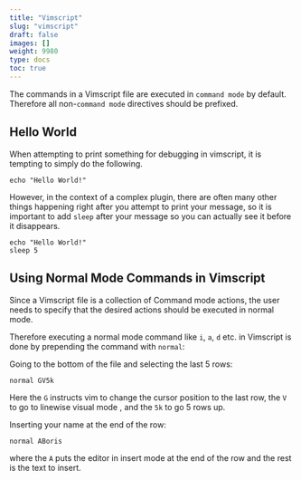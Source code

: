 ```yaml
---
title: "Vimscript"
slug: "vimscript"
draft: false
images: []
weight: 9980
type: docs
toc: true
---
```


The commands in a Vimscript file are executed in `command mode` by default. Therefore all non-`command mode` directives should be prefixed.

## Hello World
When attempting to print something for debugging in vimscript, it is tempting to simply do the following.

    echo "Hello World!"

However, in the context of a complex plugin, there are often many other things happening right after you attempt to print your message, so it is important to add `sleep` after your message so you can actually see it before it disappears.

    echo "Hello World!"
    sleep 5

## Using Normal Mode Commands in Vimscript
Since a Vimscript file is a collection of Command mode actions, the user needs to specify that the desired actions should be executed in normal mode.

Therefore executing a normal mode command like `i`, `a`, `d` etc. in Vimscript is done by prepending the command with `normal`:

Going to the bottom of the file and selecting the last 5 rows:

    normal GV5k

Here the `G` instructs vim to change the cursor position to the last row, the `V` to go to linewise visual mode , and the `5k` to go 5 rows up.

Inserting your name at the end of the row:

    normal ABoris

where the `A` puts the editor in insert mode at the end of the row and the rest is the text to insert.

